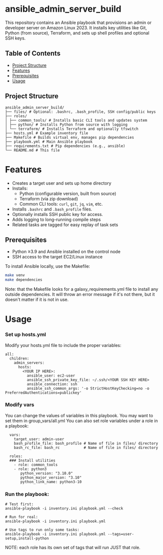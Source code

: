 # ansible_admin_server_build

This repository contains an Ansible playbook that provisions an admin or developer
server on Amazon Linux 2023. It installs key utilities like Git, Python (from
source), Terraform, and sets up shell profiles and optional SSH keys.

## Table of Contents

- [Project Structure](#project-structure)
- [Features](#features)
- [Prerequisites](#prerequisites)
- [Usage](#-usage)

## Project Structure
```
ansible_admin_server_build/
├── files/ # Optional: .bashrc, .bash_profile, SSH config/public keys
├── roles/
│ ├── common_tools/ # Installs basic CLI tools and updates system
│ ├── python/ # Installs Python from source with logging
│ └── terraform/ # Installs Terraform and optionally tfswitch
├── hosts.yml # Example inventory file
├── Makefile # Builds virtual env, manages pip dependencies
├── playbook.yml # Main Ansible playbook
├── requirements.txt # Pip dependencies (e.g., ansible)
└── README.md # This file
```


# Features

- Creates a target user and sets up home directory
- Installs:
  - Python (configurable version, built from source)
  - Terraform (via zip download)
  - Common CLI tools: `curl`, `git`, `jq`, `vim`, etc.
- Installs `.bashrc` and `.bash_profile` files. 
- Optionally installs SSH public key for access.
- Adds logging to long-running compile steps
- Related tasks are tagged for easy replay of task sets 

## Prerequisites

- Python ≥3.9 and Ansible installed on the control node
- SSH access to the target EC2/Linux instance

To install Ansible locally, use the Makefile:

```bash
make venv
make dependencies
```

Note: that the Makefile looks for a galaxy_requirements.yml file to install any 
outside dependencies. It will throw an error message if it's not there, but it 
doesn't matter if it is not in use.


# Usage

### Set up hosts.yml
Modify your hosts.yml file to include the proper variables:
```
all:
  children:
    admin_servers:
      hosts:
        <YOUR IP HERE>:
          ansible_user: ec2-user
          ansible_ssh_private_key_file: ~/.ssh/<YOUR SSH KEY HERE>
          ansible_connection: ssh
          ansible_ssh_common_args: '-o StrictHostKeyChecking=no -o PreferredAuthentications=publickey'
```                                                                                                        

### Modify vars
You can change the values of variables in this playbook. 
You may want to set them in group_vars/all.yml
You can also set role variables under a role in a playbook:
```
  vars:
    target_user: admin-user
    bash_profile_file: bash_profile # Name of file in files/ directory
    bash_rc_file: bash_rc           # Name of file in files/ directory
  
  roles:
  ### Install utilities
    - role: common_tools
    - role: python3
       python_version: "3.10.0"
       python_major_version: "3.10"
       python_link_name: python3-10
```

### Run the playbook:
```
# Test first:
ansible-playbook -i inventory.ini playbook.yml --check

# Run for real:
ansible-playbook -i inventory.ini playbook.yml

# Use tags to run only some tasks:
ansible-playbook -i inventory.ini playbook.yml --tags=user-setup,install-python
```

NOTE: each role has its own set of tags that will run JUST that role.

